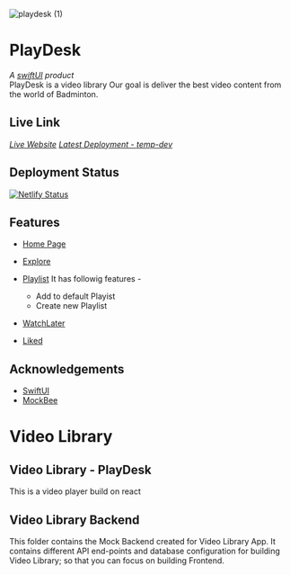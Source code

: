 ![playdesk (1)](https://user-images.githubusercontent.com/61417822/163708902-206f8458-4bfd-4997-b779-93a5a5fc859d.png)


# PlayDesk
*A [swiftUI](https://swift-uiv1.netlify.app/) product*  
PlayDesk is a video library
Our goal is deliver the best video content from the world of Badminton.


## Live Link
 *[Live Website](https://playdesk.netlify.app/home)*
 *[Latest Deployment - temp-dev ](https://playdesk-temp.netlify.app/home)*
 
## Deployment Status
 [![Netlify Status](https://api.netlify.com/api/v1/badges/7b36e178-fb6e-4c9d-abc7-4b39247a3c65/deploy-status)](https://playdesk.netlify.app/home)


## Features

- [Home Page](https://playdesk.netlify.app/home)
- [Explore](https://playdesk.netlify.app/explore)
- [Playlist](https://playdesk.netlify.app/playlist)
  It has followig features - 
  - Add to default Playist
  - Create new Playlist

- [WatchLater](https://playdesk.netlify.app/watchlater)
- [Liked](https://playdesk.netlify.app/liked)




## Acknowledgements

 - [SwiftUI](https://swift-uiv1.netlify.app/)
 - [MockBee](https://mockbee.netlify.app/)


# Video Library

## Video Library - PlayDesk

This is a video player build on react

## Video Library Backend

This folder contains the Mock Backend created for Video Library App. It contains different API end-points and database configuration for building Video Library; so that you can focus on building Frontend.
